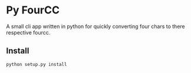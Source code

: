 # Py FourCC

A small cli app written in python for quickly converting four chars to there respective fourcc.

## Install
`python setup.py install`
